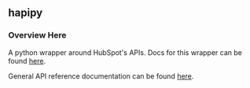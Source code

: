 ## hapipy

### Overview Here

A python wrapper around HubSpot's APIs. Docs for this wrapper can be found [here](https://github.com/HubSpot/hapipy/wiki/hapipy-documentation).

General API reference documentation can be found [here](https://docs.hubapi.com).
